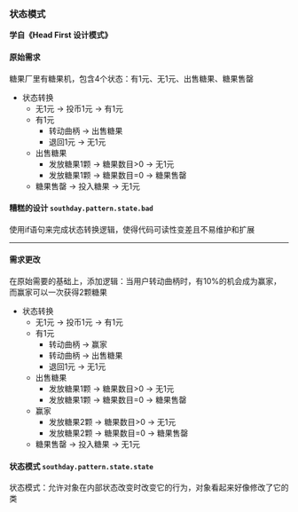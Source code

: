 ### 状态模式

**学自《Head First 设计模式》**

#### 原始需求

糖果厂里有糖果机，包含4个状态：有1元、无1元、出售糖果、糖果售罄

- 状态转换
    + 无1元 -> 投币1元 -> 有1元
    + 有1元
        * 转动曲柄 -> 出售糖果
        * 退回1元 -> 无1元
    + 出售糖果
        * 发放糖果1颗 -> 糖果数目>0 -> 无1元
        * 发放糖果1颗 -> 糖果数目=0 -> 糖果售罄
    + 糖果售罄 -> 投入糖果 -> 无1元

#### 糟糕的设计 `southday.pattern.state.bad`

使用if语句来完成状态转换逻辑，使得代码可读性变差且不易维护和扩展

---

#### 需求更改

在原始需要的基础上，添加逻辑：当用户转动曲柄时，有10%的机会成为赢家，而赢家可以一次获得2颗糖果

- 状态转换
    + 无1元 -> 投币1元 -> 有1元
    + 有1元
        * 转动曲柄 -> 赢家
        * 转动曲柄 -> 出售糖果
        * 退回1元 -> 无1元
    + 出售糖果
        * 发放糖果1颗 -> 糖果数目>0 -> 无1元
        * 发放糖果1颗 -> 糖果数目=0 -> 糖果售罄
    + 赢家
        * 发放糖果2颗 -> 糖果数目>0 -> 无1元
        * 发放糖果2颗 -> 糖果数目=0 -> 糖果售罄
    + 糖果售罄 -> 投入糖果 -> 无1元

#### 状态模式 `southday.pattern.state.state`

状态模式：允许对象在内部状态改变时改变它的行为，对象看起来好像修改了它的类